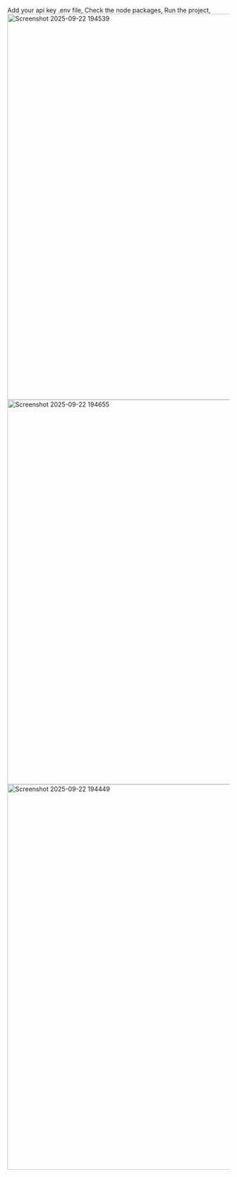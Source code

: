 Add your api key .env file,
Check the node packages,
Run the project,
<img width="1919" height="875" alt="Screenshot 2025-09-22 194539" src="https://github.com/user-attachments/assets/0f527a78-7dfe-444f-accc-18589925f3b6" />
<img width="1919" height="872" alt="Screenshot 2025-09-22 194655" src="https://github.com/user-attachments/assets/be82bc66-6623-4089-b49c-87c813fb3c77" />
<img width="1919" height="874" alt="Screenshot 2025-09-22 194449" src="https://github.com/user-attachments/assets/5dea88b4-1cb3-4097-befc-15b7fd3e1a6f" />
